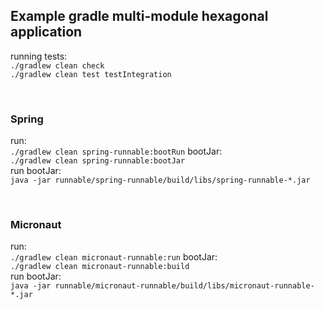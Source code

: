 ## Example gradle multi-module hexagonal application

running tests: \
```./gradlew clean check ``` \
```./gradlew clean test testIntegration ```

&nbsp;

### Spring
run: \
```./gradlew clean spring-runnable:bootRun```
bootJar: \
```./gradlew clean spring-runnable:bootJar``` \
run bootJar: \
```java -jar runnable/spring-runnable/build/libs/spring-runnable-*.jar```

&nbsp;

### Micronaut
run: \
```./gradlew clean micronaut-runnable:run```
bootJar: \
```./gradlew clean micronaut-runnable:build``` \
run bootJar: \
```java -jar runnable/micronaut-runnable/build/libs/micronaut-runnable-*.jar```
